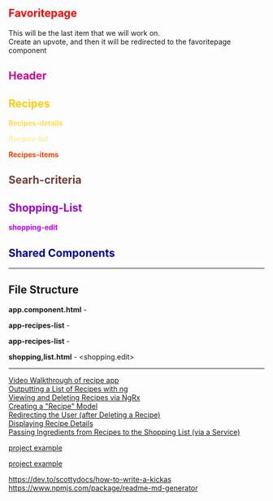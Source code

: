 ## <font color=#FF0000> Favoritepage</font>
                                             
This will be the last item that we will work on.   
Create an upvote, and then it will be redirected to the favoritepage component




## <font color=#cc0099>Header</font>






## <font color=#ffcc00>Recipes</font>





   **<font color=#ffdb4d>Recipes-details</font>**





   *<font color=#ffe680>Recipes-list</font>* 






   **<font color=#ff4000>Recipes-items</font>**







## <font color=#6f3e37>Searh-criteria</font>







## <font color=#9900cc>Shopping-List</font>






   **<font color=#bf00ff>shopping-edit</font>**






## <font color=#000099>Shared Components</font>





______________________________________________________________________________
## File Structure 
**app.component.html** - 
    <app-header>
    <app-recipes>
    <app-shopping-list>

**app-recipes-list** -
   <app-recipes-list>
    <app-recipes-details>

**app-recipes-list** -
    <app-recipes-item>

**shopping,list.html** - 
     <shopping.edit>



_______________________________________________________________________________
[Video Walkthrough of recipe app](https://vimeo.com/channels/1525169)  
[Outputting a List of Recipes with ng](https://www.oreilly.com/library/view/angular-8-/9781788998437/video3_9.html)  
[Viewing and Deleting Recipes via NgRx](https://www.oreilly.com/library/view/angular-8-/9781788998437/video24_40.html)  
[Creating a "Recipe" Model](https://www.oreilly.com/library/view/angular-8-/9781788998437/video3_7.html)  
[Redirecting the User (after Deleting a Recipe)](https://www.oreilly.com/library/view/angular-8-/9781788998437/video16_18.html)  
[Displaying Recipe Details](https://www.oreilly.com/library/view/angular-8-/9781788998437/video3_10.html)  
[Passing Ingredients from Recipes to the Shopping List (via a Service)](https://www.oreilly.com/library/view/angular-8-/9781788998437/video10_8.html)  

[project example](https://www.google.com/imgres?imgurl=https%3A%2F%2Fuser-images.githubusercontent.com%2F38184193%2F54035944-2368a700-41c3-11e9-9633-86ff171072ad.png&imgrefurl=https%3A%2F%2Fgithub.com%2Fnofaralfasi%2FRecipe-Book-App-Angular-Project&tbnid=ID_yMcmrCmIQxM&vet=12ahUKEwjAmNf51L3nAhXNAJ0JHe68BGYQMygIegUIARDPAQ..i&docid=y5iHmubo7qlFQM&w=700&h=425&q=maximilian%20schwarzm%C3%BCller%20recipe%20app&ved=2ahUKEwjAmNf51L3nAhXNAJ0JHe68BGYQMygIegUIARDPAQ)  

[project example](https://www.google.com/imgres?imgurl=https%3A%2F%2Fuser-images.githubusercontent.com%2F38184193%2F54036018-3ed3b200-41c3-11e9-98d3-0053f8ff8a12.png&imgrefurl=https%3A%2F%2Fgithub.com%2Fnofaralfasi%2FRecipe-Book-App-Angular-Project&tbnid=atFe-Fs_WN82yM&vet=12ahUKEwjAmNf51L3nAhXNAJ0JHe68BGYQMygJegUIARDRAQ..i&docid=y5iHmubo7qlFQM&w=700&h=432&q=maximilian%20schwarzm%C3%BCller%20recipe%20app&ved=2ahUKEwjAmNf51L3nAhXNAJ0JHe68BGYQMygJegUIARDRAQ)  

https://dev.to/scottydocs/how-to-write-a-kickas
https://www.npmjs.com/package/readme-md-generator
